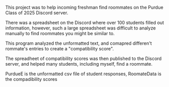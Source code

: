 This project was to help incoming freshman find roommates on the Purdue Class of 2025 Discord server.

There was a spreadsheet on the Discord where over 100 students filled out information, however, such a large spreadsheet was difficult to analyze manually to find roommates you might be similar to.

This program analyzed the unformatted text, and comapred differen't rommate's entries to create a "compatibility score".

The spreadheet of compatibility scores was then published to the Discord server, and helped many students, including myself, find a roommate.

PurdueE is the unformatted csv file of student responses, RoomateData is the compadibility scores

